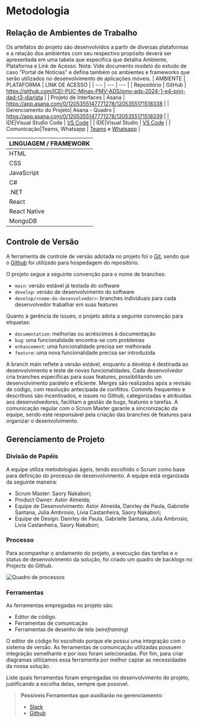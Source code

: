 
# Metodologia

## Relação de Ambientes de Trabalho

Os artefatos do projeto são desenvolvidos a partir de diversas plataformas e a relação dos ambientes com seu respectivo propósito deverá ser apresentada em uma tabela que especifica que detalha Ambiente, Plataforma e Link de Acesso. 
Nota: Vide documento modelo do estudo de caso "Portal de Notícias" e defina também os ambientes e frameworks que serão utilizados no desenvolvimento de aplicações móveis.
| AMBIENTE | PLATAFORMA | LINK DE ACESSO |
| --- | --- | --- |
| Repositório | GitHub |  https://github.com/ICEI-PUC-Minas-PMV-ADS/pmv-ads-2024-1-e4-proj-dad-t3-diarista   |
| Projeto de Interfaces |  Asana  | https://app.asana.com/0/1205355147771278/1205355171518338 |
| Gerenciamento do Projeto| Asana - Quadro |  https://app.asana.com/0/1205355147771278/1205355171518339  |
| IDE|Visual Studio Code |  [VS Code](https://code.visualstudio.com/) |
| IDE|Visual Studio |  [VS Code](https://visualstudio.microsoft.com/pt-br/downloads/) |
| Comunicação|Teams,  Whatsapp |  [Teams](https://www.microsoft.com/pt-br/microsoft-teams/log-in) e [Whatsapp](https://web.whatsapp.com/)   |

| LINGUAGEM / FRAMEWORK |
| --- |
| HTML |
| CSS |
| JavaScript |
| C# | 
| .NET |  
| React |
| React Native |  
| MongoDB |

## Controle de Versão

A ferramenta de controle de versão adotada no projeto foi o
[Git](https://git-scm.com/), sendo que o [Github](https://github.com)
foi utilizado para hospedagem do repositório.

O projeto segue a seguinte convenção para o nome de branches:

- `main`: versão estável já testada do software
- `develop`: versão de desenvolvimento do software
- `develop/<nome-do-desenvolvedor>`: branches individuais para cada desenvolvedor trabalhar em suas features

Quanto à gerência de issues, o projeto adota a seguinte convenção para
etiquetas:

- `documentation`: melhorias ou acréscimos à documentação
- `bug`: uma funcionalidade encontra-se com problemas
- `enhancement`: uma funcionalidade precisa ser melhorada
- `feature`: uma nova funcionalidade precisa ser introduzida

A branch main reflete a versão estável, enquanto a develop é destinada ao desenvolvimento e teste de novas funcionalidades. Cada desenvolvedor cria branches específicas para suas features, possibilitando um desenvolvimento paralelo e eficiente. Merges são realizados após a revisão de código, com resolução antecipada de conflitos. Commits frequentes e descritivos são incentivados, e issues no Github, categorizadas e atribuídas aos desenvolvedores, facilitam a gestão de bugs, features e tarefas. A comunicação regular com o Scrum Master garante a sincronização da equipe, sendo este responsável pela criação das branches de features para organizar o desenvolvimento.

## Gerenciamento de Projeto

### Divisão de Papéis

 A equipe utiliza metodologias ágeis, tendo escolhido o Scrum como base para definição do processo de desenvolvimento. A equipe está organizada da seguinte maneira:
- Scrum Master: Saory Nakabori;
- Product Owner:  Astor Almeida;
- Equipe de Desenvolvimento: Astor Almeida, Danrley de Paula, Gabrielle Santana, Julia Ambrosio, Livia Castanheira, Saory Nakabori;
- Equipe de Design: Danrley de Paula, Gabrielle Santana, Julia Ambrosio, Livia Castanheira, Saory Nakabori;



### Processo

Para acompanhar o andamento do projeto, a execução das tarefas e o status de desenvolvimento da solução, foi criado um quadro de backlogs no Projects do Github.
 
![Quadro de processos](https://github.com/ICEI-PUC-Minas-PMV-ADS/pmv-ads-2024-1-e4-proj-dad-t3-diarista/assets/112135999/ba8ca8df-aa72-4276-a090-aa0dd9152154)

### Ferramentas

As ferramentas empregadas no projeto são:

- Editor de código.
- Ferramentas de comunicação
- Ferramentas de desenho de tela (_wireframing_)

O editor de código foi escolhido porque ele possui uma integração com o sistema de versão. As ferramentas de comunicação utilizadas possuem integração semelhante e por isso foram selecionadas. Por fim, para criar diagramas utilizamos essa ferramenta por melhor captar as necessidades da nossa solução.

Liste quais ferramentas foram empregadas no desenvolvimento do projeto, justificando a escolha delas, sempre que possível.
 
> **Possíveis Ferramentas que auxiliarão no gerenciamento**: 
> - [Slack](https://slack.com/)
> - [Github](https://github.com/)
